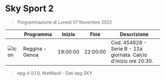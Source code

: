 # Sky Sport 2
> Programmazione di Lunedì 07 Novembre 2022

||Programma|Inizio|Fine|Descrizione|
|---|---|---|---|---|
|![Icon](https://guidatv.sky.it/uuid/de31a044-5b61-452a-8996-05a296470313/cover?md5ChecksumParam=f9d700044a718584dadbcbceba24bd62)|Reggina - Genoa|19:00:00|22:00:00|Cod. 454828 - Serie B - 12a giornata. Calcio d&#039;inizio ore 20:30.



 > epg-it 0.1.0, MatMasIt - Dati epg SKY